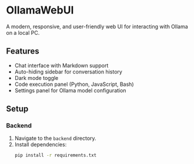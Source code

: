 # OllamaWebUI

A modern, responsive, and user-friendly web UI for interacting with Ollama on a local PC.

## Features
- Chat interface with Markdown support
- Auto-hiding sidebar for conversation history
- Dark mode toggle
- Code execution panel (Python, JavaScript, Bash)
- Settings panel for Ollama model configuration

## Setup

### Backend
1. Navigate to the `backend` directory.
2. Install dependencies:
   ```bash
   pip install -r requirements.txt